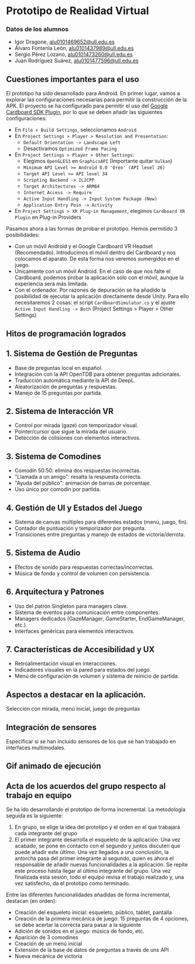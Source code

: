 # Prototipo de Realidad Virtual

### Datos de los alumnos
- Igor Dragone, alu0101469652@ull.edu.es
- Álvaro Fontenla León, alu0101437989@ull.edu.es
- Sergio Pérez Lozano, alu0101473260@ull.edu.es
- Juan Rodríguez Suárez, alu0101477596@ull.edu.es

## Cuestiones importantes para el uso
El prototipo ha sido desarrollado para Android. En primer lugar, vamos a explorar las configuraciones necesarias para permitir la construcción de la APK. El proyecto se ha configurado para permitir el uso del [Google Cardboard SDK Plugin](https://developers.google.com/cardboard/develop/unity/quickstart), por lo que se deben añadir las siguientes configuraciones:
- En `File > Build Settings`, seleccionamos `Android`
- En `Project Settings > Player > Resolution and Presentation`:
  - `Default Orientation -> Landscape Left`
  - Desactivamos `Optimized Frame Pacing`
- En `Project Settings > Player > Other Settings`:
  - Elegimos `OpenGLES3` en `GraphicsAPI` (Importante quitar `Vulkan`)
  - `Minimum API Level >= Android 8.0 'Oreo' (API level 26)`
  - `Target API Level >= API level 34`
  - `Scripting Backend -> IL2CPP`
  - `Target Architectures -> ARM64`
  - `Internet Access -> Require`
  - `Active Input Handling -> Input System Package (New)`
  - `Application Entry Poin -> Activity`
- En `Project Settings > XR Plug-in Management`, elegimos `Cardboard XR Plugin` en Plug-in Providers

Pasamos ahora a las formas de probar el prototipo. Hemos permitido 3 posibilidades:
- Con un móvil Android y el Google Cardboard VR Headset (Recomendado). Introducimos el móvil dentro del Cardboard y nos colocamos el aparato. De esta forma nos veremos sumergidos en el juego. 
- Únicamente con un móvil Android. En el caso de que nos falte el Cardboard, podemos probar la aplicación solo con el móvil, aunque la experiencia será más limitada.
- Con el ordenador. Por razones de depuración se ha añadido la posibilidad de ejecutar la aplicación directamente desde Unity. Para ello necesitaremos 2 cosas: el script `CardboardSimulator.cs` y el ajuste ` Active Input Handling -> Both` (Project Settings > Player > Other Settings)

## Hitos de programación logrados 
## 1. Sistema de Gestión de Preguntas
- Base de preguntas local en español.
- Integración con la API OpenTDB para obtener preguntas adicionales.
- Traducción automática mediante la API de DeepL.
- Aleatorización de preguntas y respuestas.
- Manejo de 15 preguntas por partida.

## 2. Sistema de Interacción VR
- Control por mirada (gaze) con temporizador visual.
- Pointer/cursor que sigue la mirada del usuario.
- Detección de colisiones con elementos interactivos.

## 3. Sistema de Comodines
- Comodín 50:50: elimina dos respuestas incorrectas.
- "Llamada a un amigo": resalta la respuesta correcta.
- "Ayuda del público": animación de barras de porcentaje.
- Uso único por comodín por partida.

## 4. Gestión de UI y Estados del Juego
- Sistema de canvas múltiples para diferentes estados (menú, juego, fin).
- Contador de puntuación y temporizador por pregunta.
- Transiciones entre preguntas y manejo de estados de victoria/derrota.

## 5. Sistema de Audio
- Efectos de sonido para respuestas correctas/incorrectas.
- Música de fondo y control de volumen con persistencia.

## 6. Arquitectura y Patrones
- Uso del patrón Singleton para managers clave.
- Sistema de eventos para comunicación entre componentes.
- Managers dedicados (GazeManager, GameStarter, EndGameManager, etc.).
- Interfaces genéricas para elementos interactivos.

## 7. Características de Accesibilidad y UX
- Retroalimentación visual en interacciones.
- Indicadores visuales en la pared para estados del juego.
- Menú de configuración de volumen y sistema de reinicio de partida.

## Aspectos a destacar en la aplicación. 
Selección con mirada, menú inicial, juego de preguntas
## Integración de sensores
Especificar si se han incluido sensores de los que se han trabajado en interfaces multimodales.
## Gif animado de ejecución
## Acta de los acuerdos del grupo respecto al trabajo en equipo
Se ha ido desarrollando el prototipo de forma incremental. La metodología seguida es la siguiente:
1. En grupo, se elige la idea del prototipo y el orden en el que trabajará cada integrante del grupo
2. El primer integrante desarrolla el esqueleto de la aplicación. Una vez acabado, se pone en contacto con el segundo y juntos discuten que puede añadir este último. Una vez llegados a una conclusión, la antorcha pasa del primer integrante al segundo, quien es ahora el responsable de añadir nuevas funcionalidades a la aplicación. Se repite este proceso hasta llegar al último integrante del grupo. Una vez finalizada esta sesión, todo el equipo revisa el trabajo realizado y, una vez satisfecho, da el prototipo como terminado.

Entre las diferentes funcionalidades añadidas de forma incremental, destacan (en orden):
- Creación del esqueleto inicial: esqueleto, público, tablet, pantalla
- Creación de la primera mecánica de juego: 15 preguntas de 4 opciones, se debe acertar la correcta para pasar a la siguiente
- Adición de sonidos en el juego: música de fondo, etc.
- Aparición de 3 comodines
- Creación de un menú inicial
- Extensión de la base de datos de preguntas a través de uns API
- Nueva mecánica de victoria
